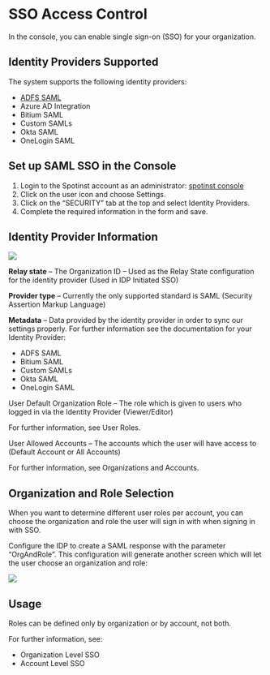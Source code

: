 # SSO Access Control

In the console, you can enable single sign-on (SSO) for your organization.

## Identity Providers Supported

The system supports the following identity providers:

* [ADFS SAML](administration/identity-providers/adfs-saml-authentication.md)
* Azure AD Integration
* Bitium SAML
* Custom SAMLs
* Okta SAML
* OneLogin SAML

## Set up SAML SSO in the Console

1. Login to the Spotinst account as an administrator: [spotinst console](https://console.spotinst.com/#/dashboard)
2. Click on the user icon and choose Settings.
3. Click on the “SECURITY” tab at the top and select Identity Providers.
4. Complete the required information in the form and save.

## Identity Provider Information

<img src="/administration/_media/sss-access-control-01.png" />

**Relay state** – The Organization ID –  Used as the Relay State configuration for the identity provider (Used in IDP Initiated SSO)

**Provider type** – Currently the only supported standard is SAML (Security Assertion Markup Language)

**Metadata** – Data provided by the identity provider in order to sync our settings properly. For further information see the documentation for your Identity Provider:

* ADFS SAML
* Bitium SAML
* Custom SAMLs
* Okta SAML
* OneLogin SAML

User Default Organization Role – The role which is given to users who logged in via the Identity Provider (Viewer/Editor)

For further information, see User Roles.

User Allowed Accounts – The accounts which the user will have access to (Default Account or All Accounts)

For further information, see Organizations and Accounts.

## Organization and Role Selection

When you want to determine different user roles per account, you can choose the organization and role the user will sign in with when signing in with SSO.

Configure the IDP to create a SAML response with the parameter “OrgAndRole”.
This configuration will generate another screen which will let the user choose an organization and role:

<img src="/administration/_media/sss-access-control-02.jpg" />

## Usage

Roles can be defined only by organization or by account, not both.

For further information, see:

* Organization Level SSO
* Account Level SSO
